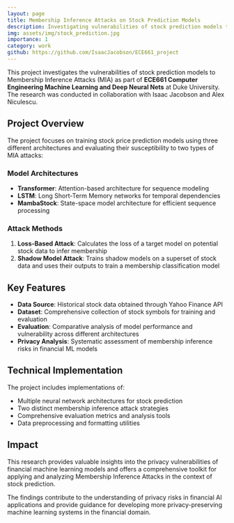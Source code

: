 ```yaml
---
layout: page
title: Membership Inference Attacks on Stock Prediction Models
description: Investigating vulnerabilities of stock prediction models to Membership Inference Attacks (MIA) using Transformer, LSTM, and MambaStock architectures.
img: assets/img/stock_prediction.jpg
importance: 1
category: work
github: https://github.com/IsaacJacobson/ECE661_project
---
```


This project investigates the vulnerabilities of stock prediction models to Membership Inference Attacks (MIA) as part of **ECE661 Computer Engineering Machine Learning and Deep Neural Nets** at Duke University. The research was conducted in collaboration with Isaac Jacobson and Alex Niculescu.

## Project Overview

The project focuses on training stock price prediction models using three different architectures and evaluating their susceptibility to two types of MIA attacks:

### Model Architectures
- **Transformer**: Attention-based architecture for sequence modeling
- **LSTM**: Long Short-Term Memory networks for temporal dependencies
- **MambaStock**: State-space model architecture for efficient sequence processing

### Attack Methods
1. **Loss-Based Attack**: Calculates the loss of a target model on potential stock data to infer membership
2. **Shadow Model Attack**: Trains shadow models on a superset of stock data and uses their outputs to train a membership classification model

## Key Features

- **Data Source**: Historical stock data obtained through Yahoo Finance API
- **Dataset**: Comprehensive collection of stock symbols for training and evaluation
- **Evaluation**: Comparative analysis of model performance and vulnerability across different architectures
- **Privacy Analysis**: Systematic assessment of membership inference risks in financial ML models

## Technical Implementation

The project includes implementations of:
- Multiple neural network architectures for stock prediction
- Two distinct membership inference attack strategies
- Comprehensive evaluation metrics and analysis tools
- Data preprocessing and formatting utilities

## Impact

This research provides valuable insights into the privacy vulnerabilities of financial machine learning models and offers a comprehensive toolkit for applying and analyzing Membership Inference Attacks in the context of stock prediction.

The findings contribute to the understanding of privacy risks in financial AI applications and provide guidance for developing more privacy-preserving machine learning systems in the financial domain.

